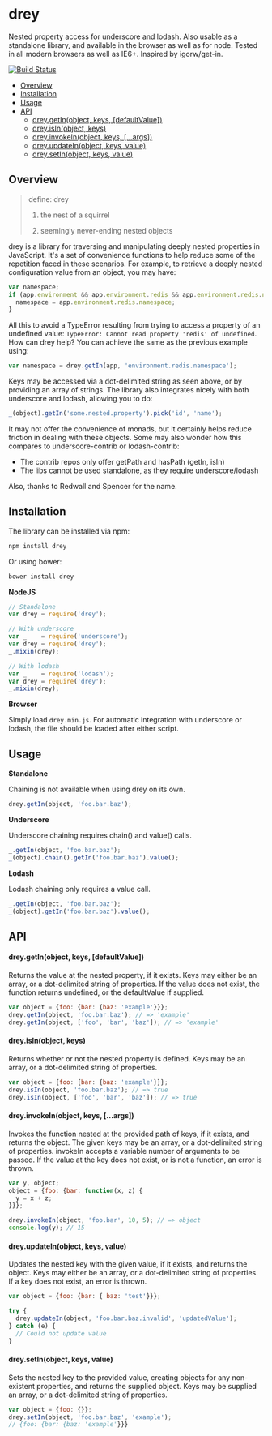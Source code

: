 # drey

Nested property access for underscore and lodash. Also usable as a standalone
library, and available in the browser as well as for node. Tested in all
modern browsers as well as IE6+. Inspired by igorw/get-in.

[![Build Status](https://travis-ci.org/danielstjules/drey.svg?branch=master)](https://travis-ci.org/danielstjules/drey)

* [Overview](#overview)
* [Installation](#installation)
* [Usage](#usage)
* [API](#api)
  * [drey.getIn(object, keys, \[defaultValue\])](#dreygetinobject-keys-defaultvalue)
  * [drey.isIn(object, keys)](#dreyisinobject-keys)
  * [drey.invokeIn(object, keys, \[...args\])](#dreyinvokeinobject-keys-args)
  * [drey.updateIn(object, keys, value)](#dreyupdateinobject-keys-value)
  * [drey.setIn(object, keys, value)](#dreysetinobject-keys-value)

## Overview

> define: drey
>
> 1. the nest of a squirrel
>
> 2. seemingly never-ending nested objects

drey is a library for traversing and manipulating deeply nested properties in
JavaScript. It's a set of convenience functions to help reduce some of the
repetition faced in these scenarios. For example, to retrieve a deeply nested
configuration value from an object, you may have:

``` javascript
var namespace;
if (app.environment && app.environment.redis && app.environment.redis.namespace) {
  namespace = app.environment.redis.namespace;
}
```

All this to avoid a TypeError resulting from trying to access a property of
an undefined value: `TypeError: Cannot read property 'redis' of undefined`.
How can drey help? You can achieve the same as the previous example using:

``` javascript
var namespace = drey.getIn(app, 'environment.redis.namespace');
```

Keys may be accessed via a dot-delimited string as seen above, or by providing
an array of strings. The library also integrates nicely with both underscore
and lodash, allowing you to do:

``` javascript
_(object).getIn('some.nested.property').pick('id', 'name');
```

It may not offer the convenience of monads, but it certainly helps reduce
friction in dealing with these objects. Some may also wonder how this compares
to underscore-contrib or lodash-contrib:

* The contrib repos only offer getPath and hasPath (getIn, isIn)
* The libs cannot be used standalone, as they require underscore/lodash

Also, thanks to Redwall and Spencer for the name.

## Installation

The library can be installed via npm:

``` bash
npm install drey
```

Or using bower:

``` bash
bower install drey
```

**NodeJS**

``` javascript
// Standalone
var drey = require('drey');

// With underscore
var _    = require('underscore');
var drey = require('drey');
_.mixin(drey);

// With lodash
var _    = require('lodash');
var drey = require('drey');
_.mixin(drey);
```

**Browser**

Simply load `drey.min.js`. For automatic integration with underscore or lodash,
the file should be loaded after either script.

## Usage

**Standalone**

Chaining is not available when using drey on its own.

``` javascript
drey.getIn(object, 'foo.bar.baz');
```

**Underscore**

Underscore chaining requires chain() and value() calls.

``` javascript
_.getIn(object, 'foo.bar.baz');
_(object).chain().getIn('foo.bar.baz').value();
```

**Lodash**

Lodash chaining only requires a value call.

``` javascript
_.getIn(object, 'foo.bar.baz');
_(object).getIn('foo.bar.baz').value();
```

## API

#### drey.getIn(object, keys, \[defaultValue\])

Returns the value at the nested property, if it exists. Keys may either be
an array, or a dot-delimited string of properties. If the value does not
exist, the function returns undefined, or the defaultValue if supplied.

``` javascript
var object = {foo: {bar: {baz: 'example'}}};
drey.getIn(object, 'foo.bar.baz'); // => 'example'
drey.getIn(object, ['foo', 'bar', 'baz']); // => 'example'
```

#### drey.isIn(object, keys)

Returns whether or not the nested property is defined. Keys may be an
array, or a dot-delimited string of properties.

``` javascript
var object = {foo: {bar: {baz: 'example'}}};
drey.isIn(object, 'foo.bar.baz'); // => true
drey.isIn(object, ['foo', 'bar', 'baz']); // => true
```

#### drey.invokeIn(object, keys, \[...args\])

Invokes the function nested at the provided path of keys, if it exists,
and returns the object. The given keys may be an array, or a dot-delimited
string of properties. invokeIn accepts a variable number of arguments to
be passed. If the value at the key does not exist, or is not a function,
an error is thrown.

``` javascript
var y, object;
object = {foo: {bar: function(x, z) {
  y = x + z;
}}};

drey.invokeIn(object, 'foo.bar', 10, 5); // => object
console.log(y); // 15
```

#### drey.updateIn(object, keys, value)

Updates the nested key with the given value, if it exists, and returns the
object. Keys may either be an array, or a dot-delimited string of
properties. If a key does not exist, an error is thrown.

``` javascript
var object = {foo: {bar: { baz: 'test'}}};

try {
  drey.updateIn(object, 'foo.bar.baz.invalid', 'updatedValue');
} catch (e) {
  // Could not update value
}
```

#### drey.setIn(object, keys, value)

Sets the nested key to the provided value, creating objects for any
non-existent properties, and returns the supplied object. Keys may be
supplied an array, or a dot-delimited string of properties.

``` javascript
var object = {foo: {}};
drey.setIn(object, 'foo.bar.baz', 'example');
// {foo: {bar: {baz: 'example'}}}
```
